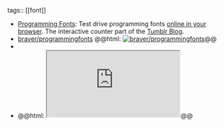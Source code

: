 tags:: [[font]]

- [Programming Fonts](https://www.programmingfonts.org/): Test drive programming fonts [online in your browser](https://www.programmingfonts.org/). The interactive counter part of the [Tumblr Blog](https://programmingfonts.tumblr.com/).
- [braver/programmingfonts](https://github.com/braver/programmingfonts)
  @@html: <a href="https://github.com/braver/programmingfonts/"><img src="https://github-readme-stats-astronomer.vercel.app/api/pin/?username=braver&repo=programmingfonts&theme=tokyonight" alt="braver/programmingfonts"/></a>@@
-
- @@html: <iframe src="https://www.programmingfonts.org/" alt="Programming Fonts" class="browser-tab"></iframe>@@